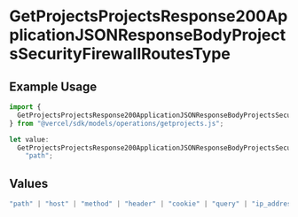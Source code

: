 # GetProjectsProjectsResponse200ApplicationJSONResponseBodyProjectsSecurityFirewallRoutesType

## Example Usage

```typescript
import {
  GetProjectsProjectsResponse200ApplicationJSONResponseBodyProjectsSecurityFirewallRoutesType,
} from "@vercel/sdk/models/operations/getprojects.js";

let value:
  GetProjectsProjectsResponse200ApplicationJSONResponseBodyProjectsSecurityFirewallRoutesType =
    "path";
```

## Values

```typescript
"path" | "host" | "method" | "header" | "cookie" | "query" | "ip_address" | "protocol" | "scheme" | "environment" | "region"
```